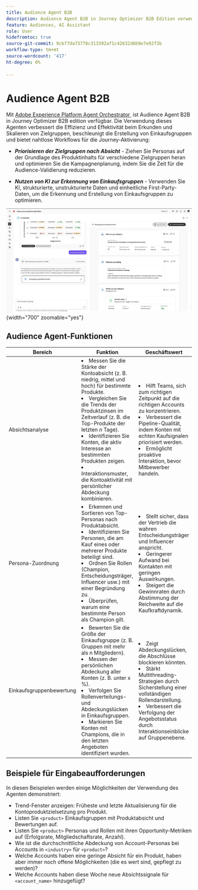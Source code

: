 ```yaml
---
title: Audience Agent B2B
description: Audience Agent B2B in Journey Optimizer B2B Edition verwendet Intent Analysis und Persona Mapping, um Einkaufsgruppen zu erstellen und B2B-Marketing-Workflows zu beschleunigen.
feature: Audiences, AI Assistant
role: User
hidefromtoc: true
source-git-commit: 9cb77da73778c313392af1c42632d6b9e7e92f3b
workflow-type: tm+mt
source-wordcount: '417'
ht-degree: 0%

---
```


# Audience Agent B2B

Mit [Adobe Experience Platform Agent Orchestrator &#x200B;](https://experienceleague.adobe.com/de/docs/experience-cloud-ai/experience-cloud-ai/agents/agent-orchestrator) ist Audience Agent B2B in Journey Optimizer B2B edition verfügbar. Die Verwendung dieses Agenten verbessert die Effizienz und Effektivität beim Erkunden und Skalieren von Zielgruppen, beschleunigt die Erstellung von Einkaufsgruppen und bietet nahtlose Workflows für die Journey-Aktivierung:

* **_Priorisieren der Zielgruppen nach Absicht_** - Ziehen Sie Personas auf der Grundlage des Produktinhalts für verschiedene Zielgruppen heran und optimieren Sie die Kampagnenplanung, indem Sie die Zeit für die Audience-Validierung reduzieren.

* **_Nutzen von KI zur Erkennung von Einkaufsgruppen_** - Verwenden Sie KI, strukturierte, unstrukturierte Daten und einheitliche First-Party-Daten, um die Erkennung und Erstellung von Einkaufsgruppen zu optimieren.

![Audience Agent B2B im Vollseitenmodus](./assets/audience-agent-full.png){width="700" zoomable="yes"}

## Audience Agent-Funktionen

| Bereich | Funktion | Geschäftswert |
| ---- | ------------ | -------------- |
| Absichtsanalyse | <li> Messen Sie die Stärke der Kontoabsicht (z. B. niedrig, mittel und hoch) für bestimmte Produkte. <li>Vergleichen Sie die Trends der Produktzinsen im Zeitverlauf (z. B. die Top-Produkte der letzten _n_ Tage). <li>Identifizieren Sie Konten, die aktiv Interesse an bestimmten Produkten zeigen. <li>Interaktionsmuster, die Kontoaktivität mit persönlicher Abdeckung kombinieren. | <li>Hilft Teams, sich zum richtigen Zeitpunkt auf die richtigen Accounts zu konzentrieren. <li>Verbessert die Pipeline-Qualität, indem Konten mit echten Kaufsignalen priorisiert werden. <li>Ermöglicht proaktive Interaktion, bevor Mitbewerber handeln. |
| Persona-Zuordnung | <li>Erkennen und Sortieren von Top-Personas nach Produktabsicht. <li>Identifizieren Sie Personen, die am Kauf eines oder mehrerer Produkte beteiligt sind. <li>Ordnen Sie Rollen (Champion, Entscheidungsträger, Influencer usw.) mit einer Begründung zu. <li>Überprüfen, warum eine bestimmte Person als Champion gilt. | <li>Stellt sicher, dass der Vertrieb die wahren Entscheidungsträger und Influencer anspricht. <li>Geringerer Aufwand bei Kontakten mit geringen Auswirkungen. <li>Steigert die Gewinnraten durch Abstimmung der Reichweite auf die Kaufkraftdynamik. |
| Einkaufsgruppenbewertung | <li>Bewerten Sie die Größe der Einkaufsgruppe (z. B. Gruppen mit mehr als n Mitgliedern). <li>Messen der persönlichen Abdeckung aller Konten (z. B. unter x %). <li>Verfolgen Sie Rollenverteilungs- und Abdeckungslücken in Einkaufsgruppen. <li>Markieren Sie Konten mit Champions, die in den letzten Angeboten identifiziert wurden. | <li>Zeigt Abdeckungslücken, die Abschlüsse blockieren könnten. <li>Stärkt Multithreading-Strategien durch Sicherstellung einer vollständigen Rollendarstellung. <li>Verbessert die Verfolgung der Angebotsstatus durch Interaktionseinblicke auf Gruppenebene. |

## Beispiele für Eingabeaufforderungen

In diesen Beispielen werden einige Möglichkeiten der Verwendung des Agenten demonstriert:

* Trend-Fenster anzeigen: Früheste und letzte Aktualisierung für die Kontoproduktzielsetzung pro Produkt.
* Listen Sie `<product>` Einkaufsgruppen mit Produktabsicht und Bewertungen auf.
* Listen Sie `<product>` Personas und Rollen mit ihren Opportunity-Metriken auf (Erfolgsrate, Mitgliedschaftsrate, Anzahl).
* Wie ist die durchschnittliche Abdeckung von Account-Personas bei Accounts in `<industry>` für `<product>`?
* Welche Accounts haben eine geringe Absicht für ein Produkt, haben aber immer noch offene Möglichkeiten (die es wert sind, gepflegt zu werden)?
* Welche Accounts haben diese Woche neue Absichtssignale für `<account_name>` hinzugefügt?
